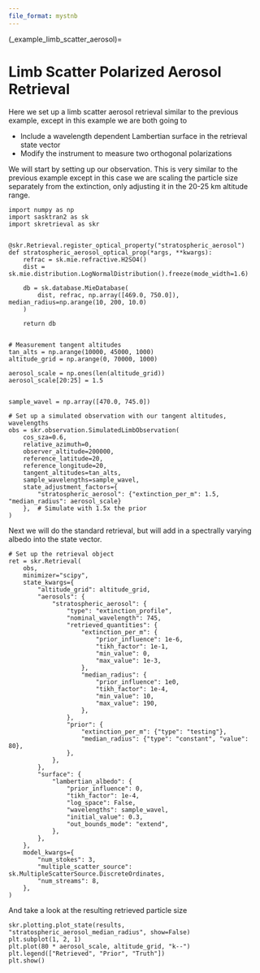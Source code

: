 ```yaml
---
file_format: mystnb
---
```


(_example_limb_scatter_aerosol)=
# Limb Scatter Polarized Aerosol Retrieval

Here we set up a limb scatter aerosol retrieval similar to the previous example, except in this
example we are both going to

- Include a wavelength dependent Lambertian surface in the retrieval state vector
- Modify the instrument to measure two orthogonal polarizations


We will start by setting up our observation.  This is very similar to the previous example except
in this case we are scaling the particle size separately from the extinction, only adjusting it in the
20-25 km altitude range.

```{code-cell}
import numpy as np
import sasktran2 as sk
import skretrieval as skr


@skr.Retrieval.register_optical_property("stratospheric_aerosol")
def stratospheric_aerosol_optical_prop(*args, **kwargs):
    refrac = sk.mie.refractive.H2SO4()
    dist = sk.mie.distribution.LogNormalDistribution().freeze(mode_width=1.6)

    db = sk.database.MieDatabase(
        dist, refrac, np.array([469.0, 750.0]), median_radius=np.arange(10, 200, 10.0)
    )

    return db


# Measurement tangent altitudes
tan_alts = np.arange(10000, 45000, 1000)
altitude_grid = np.arange(0, 70000, 1000)

aerosol_scale = np.ones(len(altitude_grid))
aerosol_scale[20:25] = 1.5


sample_wavel = np.array([470.0, 745.0])

# Set up a simulated observation with our tangent altitudes, wavelengths
obs = skr.observation.SimulatedLimbObservation(
    cos_sza=0.6,
    relative_azimuth=0,
    observer_altitude=200000,
    reference_latitude=20,
    reference_longitude=20,
    tangent_altitudes=tan_alts,
    sample_wavelengths=sample_wavel,
    state_adjustment_factors={
        "stratospheric_aerosol": {"extinction_per_m": 1.5, "median_radius": aerosol_scale}
    },  # Simulate with 1.5x the prior
)

```


Next we will do the standard retrieval, but will add in a spectrally varying albedo into the state vector.

```{code-cell}
# Set up the retrieval object
ret = skr.Retrieval(
    obs,
    minimizer="scipy",
    state_kwargs={
        "altitude_grid": altitude_grid,
        "aerosols": {
            "stratospheric_aerosol": {
                "type": "extinction_profile",
                "nominal_wavelength": 745,
                "retrieved_quantities": {
                    "extinction_per_m": {
                        "prior_influence": 1e-6,
                        "tikh_factor": 1e-1,
                        "min_value": 0,
                        "max_value": 1e-3,
                    },
                    "median_radius": {
                        "prior_influence": 1e0,
                        "tikh_factor": 1e-4,
                        "min_value": 10,
                        "max_value": 190,
                    },
                },
                "prior": {
                    "extinction_per_m": {"type": "testing"},
                    "median_radius": {"type": "constant", "value": 80},
                },
            },
        },
        "surface": {
            "lambertian_albedo": {
                "prior_influence": 0,
                "tikh_factor": 1e-4,
                "log_space": False,
                "wavelengths": sample_wavel,
                "initial_value": 0.3,
                "out_bounds_mode": "extend",
            },
        },
    },
    model_kwargs={
        "num_stokes": 3,
        "multiple_scatter_source": sk.MultipleScatterSource.DiscreteOrdinates,
        "num_streams": 8,
    },
)
```

And take a look at the resulting retrieved particle size

```{code-cell}
skr.plotting.plot_state(results, "stratospheric_aerosol_median_radius", show=False)
plt.subplot(1, 2, 1)
plt.plot(80 * aerosol_scale, altitude_grid, "k--")
plt.legend(["Retrieved", "Prior", "Truth"])
plt.show()
```
